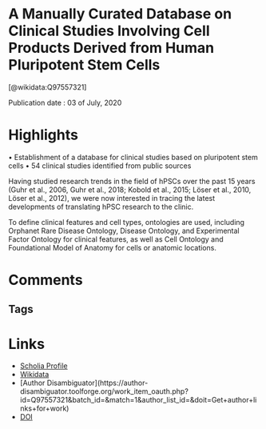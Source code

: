 
A Manually Curated Database on Clinical Studies Involving Cell Products Derived from Human Pluripotent Stem Cells
=================================================================================================================
  
  [@wikidata:Q97557321]  
  
Publication date : 03 of July, 2020  

# Highlights

•
Establishment of a database for clinical studies based on pluripotent stem cells
•
54 clinical studies identified from public sources

Having studied research trends in the field of hPSCs over the past 15 years (Guhr et al., 2006, Guhr et al., 2018; Kobold et al., 2015; Löser et al., 2010, Löser et al., 2012), we were now interested in tracing the latest developments of translating hPSC research to the clinic. 

To define clinical features and cell types, ontologies are used, including Orphanet Rare Disease Ontology, Disease Ontology, and Experimental Factor Ontology for clinical features, as well as Cell Ontology and Foundational Model of Anatomy for cells or anatomic locations.


# Comments

## Tags

# Links
  
 * [Scholia Profile](https://scholia.toolforge.org/work/Q97557321)  
 * [Wikidata](https://www.wikidata.org/wiki/Q97557321)  
 * [Author Disambiguator](https://author-
disambiguator.toolforge.org/work_item_oauth.php?id=Q97557321&batch_id=&match=1&author_list_id=&doit=Get+author+links+for+work)  
 * [DOI](https://doi.org/10.1016/J.STEMCR.2020.06.014)  
